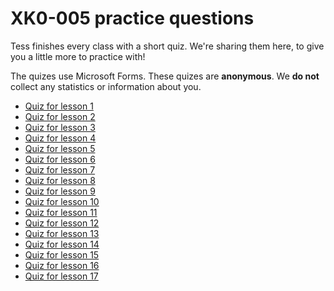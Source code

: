 # XK0-005 practice questions

Tess finishes every class with a short quiz. We're sharing them here, to give you a little more to practice with!

The quizes use Microsoft Forms. These quizes are **anonymous**. We **do not** collect any statistics or information about you.

* [Quiz for lesson 1](https://forms.office.com/Pages/ResponsePage.aspx?id=4KzegEZ3LUmWRur8dH4SDzSKcBla8tJCm5Xudre2PKdURElUUTMzVEJSODRFQVc0NTgxSTlaN1dTUy4u)
* [Quiz for lesson 2](https://forms.office.com/Pages/ResponsePage.aspx?id=4KzegEZ3LUmWRur8dH4SDzSKcBla8tJCm5Xudre2PKdUQk5OUklIVUowOElLUzFHNVNQOVY5VVNNNC4u)
* [Quiz for lesson 3](https://forms.office.com/Pages/ResponsePage.aspx?id=4KzegEZ3LUmWRur8dH4SDzSKcBla8tJCm5Xudre2PKdUOFBLQkQ0NTVOMkc2VkxTTDk1Wkc0UDY4Vi4u)
* [Quiz for lesson 4](https://forms.office.com/Pages/ResponsePage.aspx?id=4KzegEZ3LUmWRur8dH4SDzSKcBla8tJCm5Xudre2PKdUNDdBTUYyRUtWVVYxRFdOUkJGQVpNQTAyMi4u)
* [Quiz for lesson 5](https://forms.office.com/Pages/ResponsePage.aspx?id=4KzegEZ3LUmWRur8dH4SDzSKcBla8tJCm5Xudre2PKdUOFg3VlhZTkVUSjM1SUM0SlpQRE0wTDI3Vy4u)
* [Quiz for lesson 6](https://forms.office.com/Pages/ResponsePage.aspx?id=4KzegEZ3LUmWRur8dH4SDzSKcBla8tJCm5Xudre2PKdURFNaQTlTTDVSRzhXNzM1Tko5QUFMMlo2Si4u)
* [Quiz for lesson 7](https://forms.office.com/Pages/ResponsePage.aspx?id=4KzegEZ3LUmWRur8dH4SDzSKcBla8tJCm5Xudre2PKdUQkhISUZFMVZZMkZKS0ZYWFZIOFQwNDBaTS4u)
* [Quiz for lesson 8](https://forms.office.com/Pages/ResponsePage.aspx?id=4KzegEZ3LUmWRur8dH4SDzSKcBla8tJCm5Xudre2PKdUMVVTR1NZMVFLWlRPNEJLOExFODc3Tzg0Vy4u)
* [Quiz for lesson 9](https://forms.office.com/Pages/ResponsePage.aspx?id=4KzegEZ3LUmWRur8dH4SDzSKcBla8tJCm5Xudre2PKdUOVhPQU02OFZXTlM3VUdKTUVJNVRBOUY3WS4u)
* [Quiz for lesson 10](https://forms.office.com/Pages/ResponsePage.aspx?id=4KzegEZ3LUmWRur8dH4SDzSKcBla8tJCm5Xudre2PKdUNkU5SEIyQklBSlVYUURDSzRLNjJVSFpYWC4u)
* [Quiz for lesson 11](https://forms.office.com/Pages/ResponsePage.aspx?id=4KzegEZ3LUmWRur8dH4SDzSKcBla8tJCm5Xudre2PKdUOU4wN1JEUjhPVE1OVFZEMElaQjVSSUpHUi4u)
* [Quiz for lesson 12](https://forms.office.com/Pages/ResponsePage.aspx?id=4KzegEZ3LUmWRur8dH4SDzSKcBla8tJCm5Xudre2PKdUOU5QVTBNSDlZOVRLQ0pTUEZIQTlTNVE5TS4u)
* [Quiz for lesson 13](https://forms.office.com/Pages/ResponsePage.aspx?id=4KzegEZ3LUmWRur8dH4SDzSKcBla8tJCm5Xudre2PKdUOVJWVEpPRENTRU5EUUxTTTBUT1Q5SDBHUi4u)
* [Quiz for lesson 14](https://forms.office.com/Pages/ResponsePage.aspx?id=4KzegEZ3LUmWRur8dH4SDzSKcBla8tJCm5Xudre2PKdUQlJWMEdFS0ZRVkFLSklTUDRDSjlZNERYRS4u)
* [Quiz for lesson 15](https://forms.office.com/Pages/ResponsePage.aspx?id=4KzegEZ3LUmWRur8dH4SDzSKcBla8tJCm5Xudre2PKdURTBFQkZTR1lPUDNTNTNRUFhRUTJKNjhaSy4u)
* [Quiz for lesson 16](https://forms.office.com/Pages/ResponsePage.aspx?id=4KzegEZ3LUmWRur8dH4SDzSKcBla8tJCm5Xudre2PKdUNzg0MkRXOEVGU0czT1NYVkhZWTRXWFNYWS4u)
* [Quiz for lesson 17](https://forms.office.com/Pages/ResponsePage.aspx?id=4KzegEZ3LUmWRur8dH4SDzSKcBla8tJCm5Xudre2PKdUQVZLSllSUUVNWlU3TEdFWko2WDFLMFFCWS4u)

